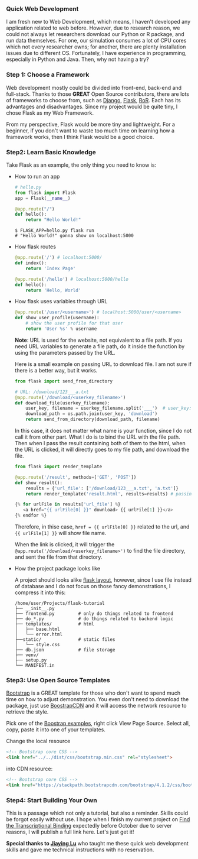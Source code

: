 ### Quick Web Development

I am fresh new to Web Development, which means, I haven't developed any application related to web before. However, due to research reason, we could not always let researchers download our Python or R package, and run data themselves. For one, our simulation consumes a lot of CPU cores which not every researcher owns; for another, there are plenty installation issues due to different OS. Fortunately, I have experience in programming, especially in Python and Java. Then, why not having a try? 

### Step 1: Choose a Framework

Web development mostly could be divided into front-end, back-end and full-stack. Thanks to those **GREAT** Open Source contributors, there are lots of frameworks to choose from, such as [Django](https://www.djangoproject.com/), [Flask](http://flask.pocoo.org/), [RoR](https://rubyonrails.org/). Each has its advantages and disadvantages. Since my project would be quite tiny, I chose Flask as my Web Framework. 

From my perspective, Flask would be more tiny and lightweight. For a beginner, if you don't want to waste too much time on learning how a framework works, then I think Flask would be a good choice. 

### Step2: Learn Basic Knowledge

Take Flask as an example, the only thing you need to know is:

* How to run an app

  ```python
  # hello.py
  from flask import Flask
  app = Flask(__name__)
  
  @app.route("/")
  def hello():
      return "Hello World!"
  ```

  ```shell
  $ FLASK_APP=hello.py flask run
  # "Hello World!" gonna show on localhost:5000
  ```

* How flask routes

  ```python
  @app.route('/') # localhost:5000/
  def index():
      return 'Index Page'  
  
  @app.route('/hello') # localhost:5000/hello
  def hello():
      return 'Hello, World'
  ```

* How flask uses variables through URL

  ```python
  @app.route('/user/<username>') # localhost:5000/user/<username>
  def show_user_profile(username):
      # show the user profile for that user
      return 'User %s' % username
  ```

  **Note**: URL is used for the website, not equivalent to a file path. If you need URL variables to generate a file path, do it inside the function by using the parameters passed by the URL.

  Here is a small example on passing URL to download file. I am not sure if there is a better way, but it works.

  ```python
  from flask import send_from_directory
  
  # URL: /download/123___a.txt
  @app.route('/download/<userkey_filename>')
  def download_file(userkey_filename):
      user_key, filename = userkey_filename.split('___')  # user_key: 123, filename: a.txt
      download_path = os.path.join(user_key, 'download')
      return send_from_directory(download_path, filename)
  ```

  In this case, it does not matter what name is your function, since I do not call it from other part. What I do is to bind the URL with the file path. Then when I pass the result containing both of them to the html, when the URL is clicked, it will directly goes to my file path, and download the file.

  ```python
  from flask import render_template
  
  @app.route('/result', methods=['GET', 'POST'])
  def show_result():
      results = {'url_file': ['/download/123___a.txt', 'a.txt']}
      return render_template('result.html', results=results) # passing values to html
  ```

  ```js
  {% for urlFile in results['url_file'] %}
     <a href="{{ urlFile[0] }}" download> {{ urlFile[1] }}</a>
  {% endfor %}
  ```

  Therefore, in thise case, `href = {{ urlFile[0] }}` related to the url, and `{{ urlFile[1] }}` will show file name.

  When the link is clicked, it will trigger the `@app.route('/download/<userkey_filename>')` to find the file directory, and sent the file from that directory.

* How the project package looks like

  A project should looks alike [flask layout](http://flask.pocoo.org/docs/1.0/tutorial/layout/), however, since I use file instead of database and I do not focus on those fancy demonstrations, I compress it into this:

  ```shell
  /home/user/Projects/flask-tutorial			
  ├── __init__.py
  ├── frontend.py         # only do things related to frontend
  ├── do_*.py             # do things related to backend logic
  ├── templates/          # html
  │   ├── base.html
  │   └── error.html
  ├──static/              # static files
  │   └── style.css
  ├── db.json             # file storage
  ├── venv/
  ├── setup.py
  └── MANIFEST.in
  ```

### Step3: Use Open Source Templates

[Bootstrap](https://getbootstrap.com/) is a GREAT template for those who don't want to spend much time on how to adjust demonstration. You even don't need to download the package, just use [BoostrapCDN](https://www.bootstrapcdn.com/) and it will access the network resource to retrieve the style. 

Pick one of the [Boostrap examples](https://getbootstrap.com/docs/4.1/examples/), right click View Page Source. Select all, copy, paste it into one of your templates. 

Change the local resource

```html
<!-- Bootstrap core CSS -->
<link href="../../dist/css/bootstrap.min.css" rel="stylesheet">
```

into CDN resource:  

```html
<!-- Bootstrap core CSS -->
<link href="https://stackpath.bootstrapcdn.com/bootstrap/4.1.2/css/bootstrap.min.css" rel="stylesheet">
```

### Step4: Start Building Your Own

This is a passage which not only a tutorial, but also a reminder. Skills could be forgot easily without use. I hope when I finish my current project on [Find the Transcriptional Binding](https://github.com/marvinquiet/flask-tf-binding) expectedly before October due to server reasons, I will publish a full link here. Let's just get it!



**Special thanks to [Jiaying Lu](https://lujiaying.github.io/)** who taught me these quick web development skills and gave me technical instructions with no reservation. 